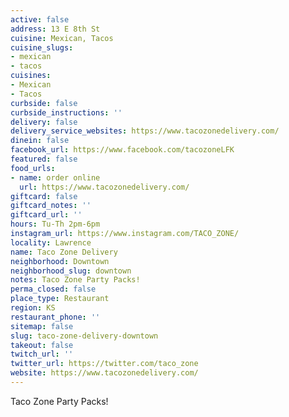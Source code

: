 ```yaml
---
active: false
address: 13 E 8th St
cuisine: Mexican, Tacos
cuisine_slugs:
- mexican
- tacos
cuisines:
- Mexican
- Tacos
curbside: false
curbside_instructions: ''
delivery: false
delivery_service_websites: https://www.tacozonedelivery.com/
dinein: false
facebook_url: https://www.facebook.com/tacozoneLFK
featured: false
food_urls:
- name: order online
  url: https://www.tacozonedelivery.com/
giftcard: false
giftcard_notes: ''
giftcard_url: ''
hours: Tu-Th 2pm-6pm
instagram_url: https://www.instagram.com/TACO_ZONE/
locality: Lawrence
name: Taco Zone Delivery
neighborhood: Downtown
neighborhood_slug: downtown
notes: Taco Zone Party Packs!
perma_closed: false
place_type: Restaurant
region: KS
restaurant_phone: ''
sitemap: false
slug: taco-zone-delivery-downtown
takeout: false
twitch_url: ''
twitter_url: https://twitter.com/taco_zone
website: https://www.tacozonedelivery.com/
---
```


Taco Zone Party Packs!
